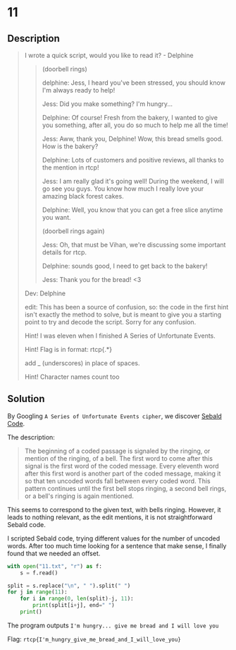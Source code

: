 # 11

## Description

> I wrote a quick script, would you like to read it? - Delphine
> 
> > (doorbell rings)
> > 
> > delphine: Jess, I heard you've been stressed, you should know I'm always ready to help!
> >
> > Jess: Did you make something? I'm hungry...
> > 
> > Delphine: Of course! Fresh from the bakery, I wanted to give you something, after all, you do so much to help me all the time!
> > 
> > Jess: Aww, thank you, Delphine! Wow, this bread smells good. How is the bakery?
> > 
> > Delphine: Lots of customers and positive reviews, all thanks to the mention in rtcp!
> > 
> > Jess: I am really glad it's going well! During the weekend, I will go see you guys. You know how much I really love your amazing black forest cakes.
> > 
> > Delphine: Well, you know that you can get a free slice anytime you want.
> > 
> > (doorbell rings again)
> > 
> > Jess: Oh, that must be Vihan, we're discussing some important details for rtcp.
> > 
> > Delphine: sounds good, I need to get back to the bakery!
> > 
> > Jess: Thank you for the bread! <3
> 
> Dev: Delphine
> 
> edit: This has been a source of confusion, so: the code in the first hint isn't exactly the method to solve, but is meant to give you a starting point to try and decode the script. Sorry for any confusion.
> 
> Hint! I was eleven when I finished A Series of Unfortunate Events.
> 
> Hint! Flag is in format: rtcp{.*}
>
> add _ (underscores) in place of spaces.
>
> Hint! Character names count too

## Solution

By Googling `A Series of Unfortunate Events cipher`, we discover [Sebald Code](https://snicket.fandom.com/wiki/Sebald_Code). 

The description:

> The beginning of a coded passage is signaled by the ringing, or mention of the ringing, of a bell. The first word to come after this signal is the first word of the coded message. Every eleventh word after this first word is another part of the coded message, making it so that ten uncoded words fall between every coded word. This pattern continues until the first bell stops ringing, a second bell rings, or a bell's ringing is again mentioned.

This seems to correspond to the given text, with bells ringing. However, it leads to nothing relevant, as the edit mentions, it is not straightforward Sebald code. 

I scripted Sebald code, trying different values for the number of uncoded words. After too much time looking for a sentence that make sense, I finally found that we needed an offset.

```python
with open("11.txt", "r") as f:
    s = f.read()

split = s.replace("\n", " ").split(" ")
for j in range(11):
    for i in range(0, len(split)-j, 11):
        print(split[i+j], end=" ")
    print()
```

The program outputs `I'm hungry... give me bread and I will love you`

Flag: `rtcp{I'm_hungry_give_me_bread_and_I_will_love_you}`